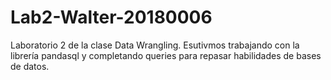 # Lab2-Walter-20180006
Laboratorio 2 de la clase Data Wrangling. Esutivmos trabajando con la librería pandasql y completando queries para repasar habilidades de bases de datos.
